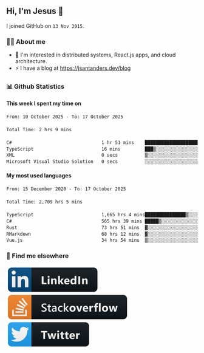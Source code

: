 ## Hi, I'm Jesus 👋

I joined GitHub on `13 Nov 2015`.

<!-- Talking about you -->

### 👨‍💻 About me

- 👦 I'm interested in distributed systems, React.js apps, and cloud architecture.
- ⚡️ I have a blog at <https://jsantanders.dev/blog>

### 📊 Github Statistics

#### This week I spent my time on

<!--START_SECTION:weekly-->

```txt
From: 10 October 2025 - To: 17 October 2025

Total Time: 2 hrs 9 mins

C#                                 1 hr 51 mins    █████████████████████▓░░░   86.28 %
TypeScript                         16 mins         ███▒░░░░░░░░░░░░░░░░░░░░░   12.92 %
XML                                0 secs          ▒░░░░░░░░░░░░░░░░░░░░░░░░   00.77 %
Microsoft Visual Studio Solution   0 secs          ░░░░░░░░░░░░░░░░░░░░░░░░░   00.03 %
```

<!--END_SECTION:weekly-->

#### My most used languages

<!--START_SECTION:alltime-->

```txt
From: 15 December 2020 - To: 17 October 2025

Total Time: 2,709 hrs 5 mins

TypeScript                         1,665 hrs 4 mins███████████████▒░░░░░░░░░   61.46 %
C#                                 565 hrs 39 mins █████▒░░░░░░░░░░░░░░░░░░░   20.88 %
Rust                               73 hrs 51 mins  ▓░░░░░░░░░░░░░░░░░░░░░░░░   02.73 %
RMarkdown                          68 hrs 12 mins  ▓░░░░░░░░░░░░░░░░░░░░░░░░   02.52 %
Vue.js                             34 hrs 54 mins  ▒░░░░░░░░░░░░░░░░░░░░░░░░   01.29 %
```

<!--END_SECTION:alltime-->

### 📢 Find me elsewhere

<p>
  <a target="_blank" href="https://linkedin.com/in/jsantanders">
    <img src="https://github.com/jsantanders/jsantanders/blob/master/img/linkedin.svg" alt="LinkedIn" style="vertical-align:top; margin:4px">
  </a>
  
  <a target="_blank" href="https://stackoverflow.com/users/7318331/jesus-santander">
    <img src="https://github.com/jsantanders/jsantanders/blob/master/img/stackoverflow.svg" alt="StackOverflow" style="vertical-align:top; margin:4px">
  </a>
  
  <a target="_blank" href="http://twitter.com/jsantanders">
    <img src="https://github.com/jsantanders/jsantanders/blob/master/img/twitter.svg" alt="Twitter" style="vertical-align:top; margin:4px">
  </a>
</p>
